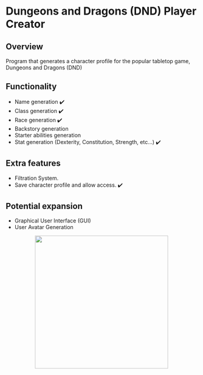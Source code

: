 # Dungeons and Dragons (DND) Player Creator
## Overview ##
Program that generates a character profile for the popular tabletop game, Dungeons and Dragons (DND)

## Functionality ##
- Name generation ✔️
- Class generation ✔️
- Race generation ✔️
- Backstory generation
- Starter abilities generation
- Stat generation (Dexterity, Constitution, Strength, etc...) ✔️

## Extra features ##
- Filtration System.
- Save character profile and allow access. ✔️

## Potential expansion ##
- Graphical User Interface (GUI)
- User Avatar Generation

<div align="center">
  <img height="350" src=https://artificialtwenty.com/wp-content/uploads/2024/08/dnd-2024-players-handbook.jpg?w=1024>
</div>
